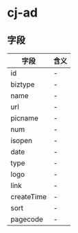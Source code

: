 # cj-ad

## 字段
字段|含义
---|---
id|-
biztype|-
name|-
url|-
picname|-
num|-
isopen|-
date|-
type|-
logo|-
link|-
createTime|-
sort|-
pagecode|-

